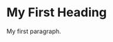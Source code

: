 <!DOCTYPE html>
<html lang="en" xml:lang="en" xmlns="http://www.w3.org/1999/xhtml">
<head>
<title>Page Title</title>
</head>
<body>

<h1>My First Heading</h1>
<p>My first paragraph.</p>

</body>
</html>

